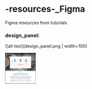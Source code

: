# -resources-_Figma
Figma resources from tutorials

### design_panel:
![alt text](design_panel.png | width=100)

<img src="design_panel.png" width="100" height="100"/>
